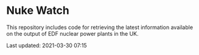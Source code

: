 # Nuke Watch

This repository includes code for retrieving the latest information available on the output of EDF nuclear power plants in the UK.

Last updated: 2021-03-30 07:15